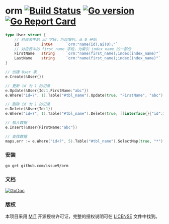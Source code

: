 orm [![Build Status](https://travis-ci.org/issue9/orm.svg?branch=master)](https://travis-ci.org/issue9/orm)
[![Go version](https://img.shields.io/badge/Go-1.8-brightgreen.svg?style=flat)](https://golang.org)
[![Go Report Card](https://goreportcard.com/badge/github.com/issue9/orm)](https://goreportcard.com/report/github.com/issue9/mux)
======

```go
type User struct {
    // 对应表中的 id 字段，为自增列，从 0 开始
    Id          int64      `orm:"name(id);ai(0);"`
    // 对应表中的 first_name 字段，为索引 index_name 的一部分
    FirstName   string     `orm:"name(first_name);index(index_name)"`
    LastName    string     `orm:"name(first_name);index(index_name)"`
}

// 创建 User 表
e.Create(&User{})

// 更新 id 为 1 的记录
e.Update(&User{Id:1,FirstName:"abc"})
e.Where("id=?", 1).Table("#tbl_name").Update(true, "FirstName", "abc")

// 删除 id 为 1 的记录
e.Delete(&User{Id:1})
e.Where("id=?", 1).Table("#tbl_name").Delete(true, []interface{}{"id":1})

// 插入数据
e.Insert(&User{FirstName:"abc"})

// 查找数据
maps,err := e.Where("id<?", 5).Table("#tbl_name").SelectMap(true, "*")
```

### 安装

```shell
go get github.com/issue9/orm
```


### 文档

[![GoDoc](https://godoc.org/github.com/issue9/orm?status.svg)](https://godoc.org/github.com/issue9/orm)


### 版权

本项目采用 [MIT](https://opensource.org/licenses/MIT) 开源授权许可证，完整的授权说明可在 [LICENSE](LICENSE) 文件中找到。
